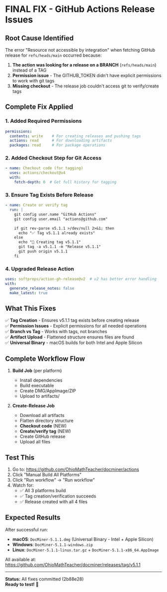 # FINAL FIX - GitHub Actions Release Issues

## Root Cause Identified

The error "Resource not accessible by integration" when fetching GitHub release for `refs/heads/main` occurred because:

1. **The action was looking for a release on a BRANCH** (`refs/heads/main`) instead of a TAG
2. **Permission issue** - The GITHUB_TOKEN didn't have explicit permissions to work with git tags
3. **Missing checkout** - The release job couldn't access git to verify/create tags

## Complete Fix Applied

### 1. Added Required Permissions
```yaml
permissions:
  contents: write    # For creating releases and pushing tags
  actions: read      # For downloading artifacts
  packages: read     # For package operations
```

### 2. Added Checkout Step for Git Access
```yaml
- name: Checkout code (for tagging)
  uses: actions/checkout@v4
  with:
    fetch-depth: 0  # Get full history for tagging
```

### 3. Ensure Tag Exists Before Release
```yaml
- name: Create or verify tag
  run: |
    git config user.name "GitHub Actions"
    git config user.email "actions@github.com"
    
    if git rev-parse v5.1.1 >/dev/null 2>&1; then
      echo "✅ Tag v5.1.1 already exists"
    else
      echo "📝 Creating tag v5.1.1"
      git tag -a v5.1.1 -m "Release v5.1.1"
      git push origin v5.1.1
    fi
```

### 4. Upgraded Release Action
```yaml
uses: softprops/action-gh-release@v2  # v2 has better error handling
with:
  generate_release_notes: false
  make_latest: true
```

## What This Fixes

✅ **Tag Creation** - Ensures v5.1.1 tag exists before creating release  
✅ **Permission Issues** - Explicit permissions for all needed operations  
✅ **Branch vs Tag** - Works with tags, not branches  
✅ **Artifact Upload** - Flattened structure ensures files are found  
✅ **Universal Binary** - macOS builds for both Intel and Apple Silicon  

## Complete Workflow Flow

1. **Build Job** (per platform)
   - Install dependencies
   - Build executable
   - Create DMG/AppImage/ZIP
   - Upload to artifacts/

2. **Create-Release Job**
   - Download all artifacts
   - Flatten directory structure
   - **Checkout code** (NEW)
   - **Create/verify tag** (NEW)
   - Create GitHub release
   - Upload all files

## Test This

1. Go to: https://github.com/OhioMathTeacher/docminer/actions
2. Click "Manual Build All Platforms"
3. Click "Run workflow" → "Run workflow"
4. Watch for:
   - ✅ All 3 platforms build
   - ✅ Tag creation/verification succeeds
   - ✅ Release created with all 4 files

## Expected Results

After successful run:
- **macOS**: `DocMiner-5.1.1.dmg` (Universal Binary - Intel + Apple Silicon)
- **Windows**: `DocMiner-5.1.1-windows.zip`
- **Linux**: `DocMiner-5.1.1-linux.tar.gz` + `DocMiner-5.1.1-x86_64.AppImage`

All available at: https://github.com/OhioMathTeacher/docminer/releases/tag/v5.1.1

---

**Status:** All fixes committed (2b88e28)  
**Ready to test!** 🚀
